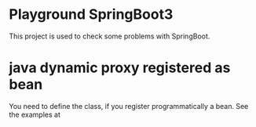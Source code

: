 # Playground SpringBoot3

This project is used to check some problems with SpringBoot.

# java dynamic proxy registered as bean

You need to define the class, if you register programmatically a bean. See the examples at 